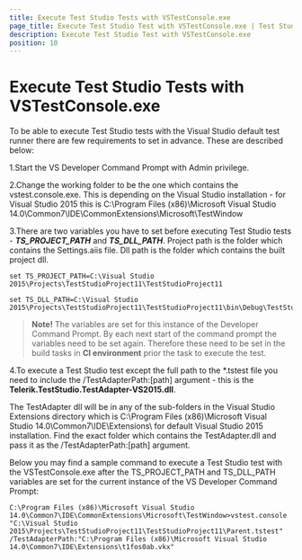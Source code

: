 ```yaml
---
title: Execute Test Studio Tests with VSTestConsole.exe
page_title: Execute Test Studio Test with VSTestConsole.exe | Test Studio Dev Documentation
description: Execute Test Studio Test with VSTestConsole.exe 
position: 10
---
```

# Execute Test Studio Tests with VSTestConsole.exe #

To be able to execute Test Studio tests with the Visual Studio default test runner there are few requirements to set in advance. These are described below:

1.Start the VS Developer Command Prompt with Admin privilege.

2.Change the working folder to be the one which contains the vstest.console.exe. This is depending on the Visual Studio installation - for Visual Studio 2015 this is C:\Program Files (x86)\Microsoft Visual Studio 14.0\Common7\IDE\CommonExtensions\Microsoft\TestWindow

3.There are two variables you have to set before executing Test Studio tests - ***TS_PROJECT_PATH*** and ***TS_DLL_PATH***. Project path is the folder which contains the Settings.aiis file. Dll path is the folder which contains the built project dll. 

```
set TS_PROJECT_PATH=C:\Visual Studio 2015\Projects\TestStudioProject11\TestStudioProject11

set TS_DLL_PATH=C:\Visual Studio 2015\Projects\TestStudioProject11\TestStudioProject11\bin\Debug\TestStudioProject11.dll
```

> __Note!__ The variables are set for this instance of the Developer Command Prompt. By each next start of the command prompt the variables need to be set again. Therefore these need to be set in the build tasks in __CI environment__ prior the task to execute the test.

4.To execute a Test Studio test except the full path to the *.tstest file you need to include the /TestAdapterPath:[path] argument - this is the __Telerik.TestStudio.TestAdapter-VS2015.dll__. 

The TestAdapter dll will be in any of the sub-folders in the Visual Studio Extensions directory which is C:\Program Files (x86)\Microsoft Visual Studio 14.0\Common7\IDE\Extensions\ for default Visual Studio 2015 installation. Find the exact folder which contains the TestAdapter.dll and pass it as the /TestAdapterPath:[path] argument.

Below you may find a sample command to execute a Test Studio test with the VSTestConsole.exe after the TS\_PROJECT\_PATH and TS\_DLL\_PATH variables are set for the current instance of the VS Developer Command Prompt:

```
C:\Program Files (x86)\Microsoft Visual Studio 14.0\Common7\IDE\CommonExtensions\Microsoft\TestWindow>vstest.console "C:\Visual Studio 2015\Projects\TestStudioProject11\TestStudioProject11\Parent.tstest" /TestAdapterPath:"C:\Program Files (x86)\Microsoft Visual Studio 14.0\Common7\IDE\Extensions\t1fos0ab.vkx"
```
